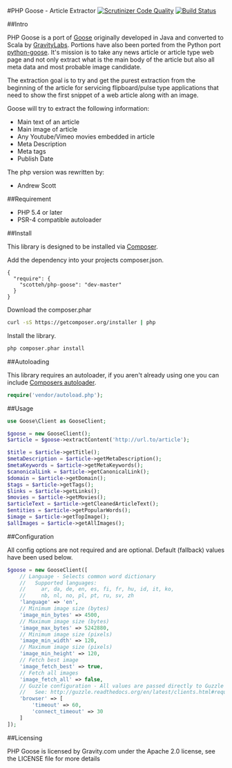 #PHP Goose - Article Extractor
[![Scrutinizer Code Quality](https://scrutinizer-ci.com/g/scotteh/php-goose/badges/quality-score.png?b=master)](https://scrutinizer-ci.com/g/scotteh/php-goose/?branch=master) [![Build Status](https://travis-ci.org/scotteh/php-goose.svg?branch=master)](https://travis-ci.org/scotteh/php-goose)

##Intro

PHP Goose is a port of [Goose](https://github.com/GravityLabs/goose/) originally developed in Java and converted to Scala by [GravityLabs](https://github.com/GravityLabs/). Portions have also been ported from the Python port [python-goose](https://github.com/grangier/python-goose). It's mission is to take any news article or article type web page and not only extract what is the main body of the article but also all meta data and most probable image candidate.

The extraction goal is to try and get the purest extraction from the beginning of the article for servicing flipboard/pulse type applications that need to show the first snippet of a web article along with an image.

Goose will try to extract the following information:

 - Main text of an article
 - Main image of article
 - Any Youtube/Vimeo movies embedded in article
 - Meta Description
 - Meta tags
 - Publish Date

The php version was rewritten by:

 - Andrew Scott

##Requirement

 - PHP 5.4 or later
 - PSR-4 compatible autoloader

##Install

This library is designed to be installed via [Composer](https://getcomposer.org/doc/).

Add the dependency into your projects composer.json.
```
{
  "require": {
    "scotteh/php-goose": "dev-master"
  }
}
```

Download the composer.phar
``` bash
curl -sS https://getcomposer.org/installer | php
```

Install the library.
``` bash
php composer.phar install
```

##Autoloading

This library requires an autoloader, if you aren't already using one you can include [Composers autoloader](https://getcomposer.org/doc/01-basic-usage.md#autoloading).

``` php
require('vendor/autoload.php');
```

##Usage

``` php
use Goose\Client as GooseClient;

$goose = new GooseClient();
$article = $goose->extractContent('http://url.to/article');

$title = $article->getTitle();
$metaDescription = $article->getMetaDescription();
$metaKeywords = $article->getMetaKeywords();
$canonicalLink = $article->getCanonicalLink();
$domain = $article->getDomain();
$tags = $article->getTags();
$links = $article->getLinks();
$movies = $article->getMovies();
$articleText = $article->getCleanedArticleText();
$entities = $article->getPopularWords();
$image = $article->getTopImage();
$allImages = $article->getAllImages();
```

##Configuration

All config options are not required and are optional. Default (fallback) values have been used below.

``` php
$goose = new GooseClient([
    // Language - Selects common word dictionary
    //   Supported languages:
    //     ar, da, de, en, es, fi, fr, hu, id, it, ko,
    //     nb, nl, no, pl, pt, ru, sv, zh
    'language' => 'en',
    // Minimum image size (bytes)
    'image_min_bytes' => 4500,
    // Maximum image size (bytes)
    'image_max_bytes' => 5242880,
    // Minimum image size (pixels)
    'image_min_width' => 120,
    // Maximum image size (pixels)
    'image_min_height' => 120,
    // Fetch best image
    'image_fetch_best' => true,
    // Fetch all images
    'image_fetch_all' => false,
    // Guzzle configuration - All values are passed directly to Guzzle
    //   See: http://guzzle.readthedocs.org/en/latest/clients.html#request-options
    'browser' => [
        'timeout' => 60,
        'connect_timeout' => 30
    ]
]);
```

##Licensing

PHP Goose is licensed by Gravity.com under the Apache 2.0 license, see the LICENSE file for more details
